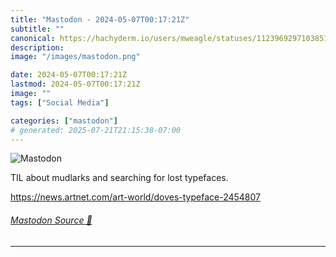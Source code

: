 ```yaml
---
title: "Mastodon - 2024-05-07T00:17:21Z"
subtitle: ""
canonical: https://hachyderm.io/users/mweagle/statuses/112396929710385125
description:
image: "/images/mastodon.png"

date: 2024-05-07T00:17:21Z
lastmod: 2024-05-07T00:17:21Z
image: ""
tags: ["Social Media"]

categories: ["mastodon"]
# generated: 2025-07-21T21:15:38-07:00
---
```

![Mastodon](/images/mastodon.png)

<p>TIL about mudlarks and searching for lost typefaces. </p><p><a href="https://news.artnet.com/art-world/doves-typeface-2454807" target="_blank" rel="nofollow noopener noreferrer" translate="no"><span class="invisible">https://</span><span class="ellipsis">news.artnet.com/art-world/dove</span><span class="invisible">s-typeface-2454807</span></a></p>


###### [Mastodon Source 🐘](https://hachyderm.io/@mweagle/112396929710385125)

___
